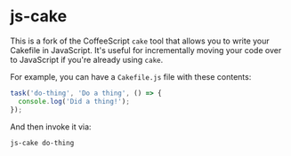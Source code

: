 # js-cake

This is a fork of the CoffeeScript `cake` tool that allows you to write your
Cakefile in JavaScript. It's useful for incrementally moving your code over to
JavaScript if you're already using `cake`.

For example, you can have a `Cakefile.js` file with these contents:

```js
task('do-thing', 'Do a thing', () => {
  console.log('Did a thing!');
});
```

And then invoke it via:

```
js-cake do-thing
```
